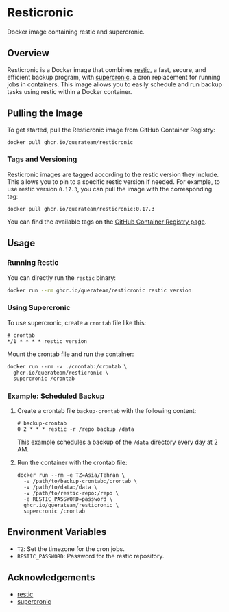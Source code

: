 # Resticronic

Docker image containing restic and supercronic.

## Overview

Resticronic is a Docker image that combines [restic](https://restic.net/), a fast, secure, and efficient backup program, with [supercronic](https://github.com/aptible/supercronic), a cron replacement for running jobs in containers. This image allows you to easily schedule and run backup tasks using restic within a Docker container.

## Pulling the Image


To get started, pull the Resticronic image from GitHub Container Registry:

```shell
docker pull ghcr.io/querateam/resticronic
```

### Tags and Versioning

Resticronic images are tagged according to the restic version they include. This allows you to pin to a specific restic version if needed. For example, to use restic version `0.17.3`, you can pull the image with the corresponding tag:

```shell
docker pull ghcr.io/querateam/resticronic:0.17.3
```

You can find the available tags on the [GitHub Container Registry page](https://github.com/querateam/resticronic/pkgs/container/resticronic).


## Usage

### Running Restic

You can directly run the `restic` binary:

```bash
docker run --rm ghcr.io/querateam/resticronic restic version
```

### Using Supercronic

To use supercronic, create a `crontab` file like this:

```shell
# crontab
*/1 * * * * restic version
```

Mount the crontab file and run the container:

```shell
docker run --rm -v ./crontab:/crontab \
  ghcr.io/querateam/resticronic \
  supercronic /crontab
```

### Example: Scheduled Backup

1. Create a crontab file `backup-crontab` with the following content:

    ```shell
    # backup-crontab
    0 2 * * * restic -r /repo backup /data
    ```

    This example schedules a backup of the `/data` directory every day at 2 AM.

2. Run the container with the crontab file:

    ```shell
    docker run --rm -e TZ=Asia/Tehran \
      -v /path/to/backup-crontab:/crontab \
      -v /path/to/data:/data \
      -v /path/to/restic-repo:/repo \
      -e RESTIC_PASSWORD=password \
      ghcr.io/querateam/resticronic \
      supercronic /crontab
    ```

## Environment Variables

- `TZ`: Set the timezone for the cron jobs.
- `RESTIC_PASSWORD`: Password for the restic repository.

## Acknowledgements

- [restic](https://restic.net/)
- [supercronic](https://github.com/aptible/supercronic)
